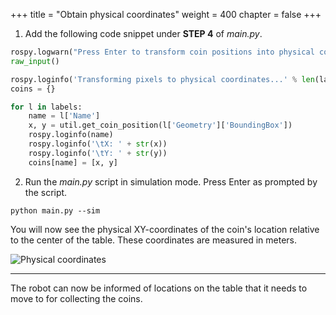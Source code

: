 +++
title = "Obtain physical coordinates"
weight = 400
chapter = false
+++

1. Add the following code snippet under **STEP 4** of _main.py_.

```python
rospy.logwarn("Press Enter to transform coin positions into physical coordinates")
raw_input()

rospy.loginfo('Transforming pixels to physical coordinates...' % len(labels))
coins = {}

for l in labels:
    name = l['Name']
    x, y = util.get_coin_position(l['Geometry']['BoundingBox'])
    rospy.loginfo(name)
    rospy.loginfo('\tX: ' + str(x))
    rospy.loginfo('\tY: ' + str(y))
    coins[name] = [x, y]
```

2. Run the _main.py_ script in simulation mode. Press Enter as prompted by the script.

```
python main.py --sim
```

You will now see the physical XY-coordinates of the coin's location relative to the center of the table. These coordinates are measured in meters.

![Physical coordinates](/coordinates.png?classes=border)

---

The robot can now be informed of locations on the table that it needs to move to for collecting the coins.
